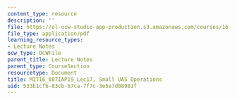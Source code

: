 ```yaml
---
content_type: resource
description: ''
file: https://ol-ocw-studio-app-production.s3.amazonaws.com/courses/16-687-private-pilot-ground-school-january-iap-2019/533b1cfb83cb67ca7f7c3e5e7d08981f_MIT16_687IAP19_Lec17.pdf
file_type: application/pdf
learning_resource_types:
- Lecture Notes
ocw_type: OCWFile
parent_title: Lecture Notes
parent_type: CourseSection
resourcetype: Document
title: MIT16_687IAP19_Lec17, Small UAS Operations
uid: 533b1cfb-83cb-67ca-7f7c-3e5e7d08981f
---
```

